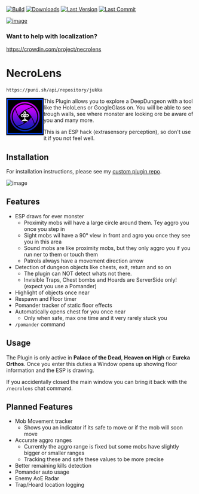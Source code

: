 [![Build](https://github.com/Jukkales/NecroLens/actions/workflows/build-plugin.yml/badge.svg)](https://github.com/Jukkales/NecroLens/actions/workflows/build-plugin.yml)
[![Downloads](https://img.shields.io/badge/dynamic/json?url=https%3A%2F%2Fpuni.sh%2Fapi%2Frepository%2Fjukka&query=%24%5B0%5D.DownloadCount&label=Downloads&color=4DC71F
)]()
[![Last Version](https://img.shields.io/badge/dynamic/json?url=https%3A%2F%2Fpuni.sh%2Fapi%2Frepository%2Fjukka&query=%24%5B0%5D.AssemblyVersion&label=release
)]()
[![Last Commit](https://img.shields.io/github/last-commit/Jukkales/NecroLens)]()

[![image](https://discordapp.com/api/guilds/1001823907193552978/embed.png?style=banner2)](https://discord.gg/Zzrcc8kmvy)

### Want to help with localization?
https://crowdin.com/project/necrolens

# NecroLens
```
https://puni.sh/api/repository/jukka
```

<img src="https://raw.githubusercontent.com/Jukkales/NecroLens/main/icon.png" width="100" height="100" align="left">

This Plugin allows you to explore a DeepDungeon with a tool like the HoloLens or GoogleGlass on.
You will be able to see trough walls, see where monster are looking ore be aware of you and many more.

This is an ESP hack (extrasensory perception), so don't use it if you not feel well.

## Installation
For installation instructions, please see my [custom plugin repo](https://github.com/Jukkales/DalamudPlugins).

![image](screen.png)

## Features
 - ESP draws for ever monster
   - Proximity mobs will have a large circle around them. Tey aggro you once you step in
   - Sight mobs wil have a 90° view in front and agro you once they see you in this area
   - Sound mobs are like proximity mobs, but they only aggro you if you run ner to them or touch them
   - Patrols always have a movement direction arrow
 - Detection of dungeon objects like chests, exit, return and so on
   - The plugin can NOT detect whats not there. 
   - Invisible Traps, Chest bombs and Hoards are ServerSide only! (expect you use a Pomander)
 - Highlight of objects once near
 - Respawn and Floor timer
 - Pomander tracker of static floor effects
 - Automatically opens chest for you once near
   - Only when safe, max one time and it very rarely stuck you 
 - `/pomander` command

## Usage
The Plugin is only active in **Palace of the Dead**, **Heaven on High** or **Eureka Orthos**. Once you enter this duties a Window opens up showing floor information and the ESP is drawing.

If you accidentally closed the main window you can bring it back with the `/necrolens` chat command.

## Planned Features
 - Mob Movement tracker
   - Shows you an indicator if its safe to move or if the mob will soon move
 - Accurate aggro ranges
   - Currently the aggro range is fixed but some mobs have slightly bigger or smaller ranges
   - Tracking these and safe these values to be more precise
 - Better remaining kills detection
 - Pomander auto usage
 - Enemy AoE Radar
 - Trap/Hoard location logging
